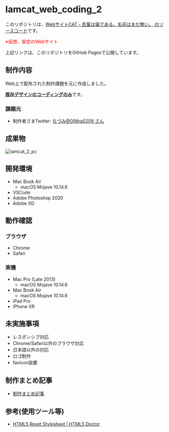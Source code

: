 # Iamcat_web_coding_2

このリポジトリは、<u>Webサイト[CAT - 吾輩は猫である。名前はまだ無い。](https://fuchsia-84.github.io/Iamcat_web_coding_2/) のソースコード</u>です。

<span style="color: red;">※仮想、架空のWebサイト</span>

上記リンクは、このリポジトリをGitHub Pagesで公開しています。

## 制作内容

Web上で配布された制作課題を元に作成しました。

<u>**既存デザインのコーディングのみ**</u>です。

### 課題元

- 制作者さまTwitter: [ちづみ@098ra0209 さん](https://twitter.com/098ra0209)

## 成果物

![iamcat_2_pc](https://user-images.githubusercontent.com/46129202/141030877-7235b343-d95e-4ba2-98d9-1f462009f837.png)

## 開発環境

- Mac Book Air
  - macOS Mojave 10.14.6
- VSCode
- Adobe Photoshop 2020
- Adobe XD

## 動作確認

### ブラウザ

- Chrome
- Safari

### 実機

- Mac Pro (Late 2013)
  - macOS Mojave 10.14.6
- Mac Book Air
  - macOS Mojave 10.14.6
- iPad Pro
- iPhone XR

## 未実施事項

- レスポンシブ対応
- Chrome/Safari以外のブラウザ対応
- 日本語以外の対応
- ロゴ制作
- favicon設置
  
## 制作まとめ記事

- [制作まとめ記事](https://fuchsia-84.hatenablog.com/entry/2019/12/18/151803)

## 参考(使用ツール等)

- [HTML5 Reset Stylesheet \| HTML5 Doctor](http://html5doctor.com/html-5-reset-stylesheet/)